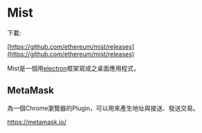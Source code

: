 # Mist

下載:

[https://github.com/ethereum/mist/releases](https://github.com/ethereum/mist/releases)

Mist是一個用[electron](https://github.com/atom/electron)框架寫成之桌面應用程式，

## MetaMask

為一個Chrome瀏覽器的Plugin，可以用來產生地址與接送、發送交易。

https://metamask.io/




